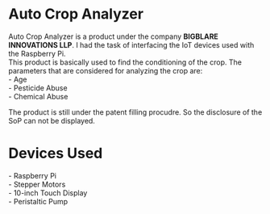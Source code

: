 # Auto Crop Analyzer

<p>Auto Crop Analyzer is a product under the company <b>BIGBLARE INNOVATIONS LLP</b>. I had the task of interfacing the IoT devices used with the Raspberry Pi.
  <br>
  This product is basically used to find the conditioning of the crop. The parameters that are considered for analyzing the crop are:<br>
  -  Age<br>
  -  Pesticide Abuse<br>
  -  Chemical Abuse <br>
</p>

<p>
  The product is still under the patent filling procudre. So the disclosure of the SoP can not be displayed.
</p>

# Devices Used
<p>
  -  Raspberry Pi<br>
  -  Stepper Motors<br>
  -  10-inch Touch Display<br>
  -  Peristaltic Pump<br>
</p>
